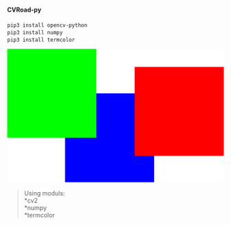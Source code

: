 #### CVRoad-py
`pip3 install opencv-python`  
`pip3 install numpy`  
`pip3 install termcolor`  

![cv-image](img.svg)

>Using moduls:  
*cv2  
*numpy  
*termcolor  
